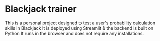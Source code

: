 # Blackjack trainer
This is a personal project designed to test a user's probability calculation skills in Blackjack
It is deployed using Streamlit & the backend is built on Python
It runs in the browser and does not require any installations.
